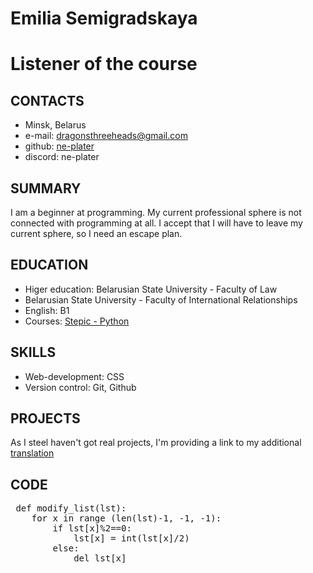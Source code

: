 # Emilia Semigradskaya
# Listener of the course 

## CONTACTS
 * Minsk, Belarus
 * e-mail: dragonsthreeheads@gmail.com
 * github: [ne-plater](https://github.com/ne-plater)
 * discord: ne-plater 

## SUMMARY
 I am a beginner at programming. My current professional sphere is not connected with programming at all. I accept that I will have to leave my current sphere, so I need an escape plan. 

## EDUCATION
 * Higer education: Belarusian State University -  Faculty of Law  
 * Belarusian State University -  Faculty of International Relationships  
 * English: B1  
 * Courses: [Stepic - Python](https://stepik.org/course/67/syllabus)

## SKILLS
 * Web-development: CSS  
 * Version control: Git, Github


## PROJECTS
 As I steel haven't got real projects, I'm providing a link to my additional [translation](https://github.com/conventional-commits/conventionalcommits.org/pull/415)
 
 ## CODE
   <pre> def modify_list(lst): 
    for x in range (len(lst)-1, -1, -1): 
        if lst[x]%2==0: 
            lst[x] = int(lst[x]/2) 
        else: 
            del lst[x]
 </pre>
